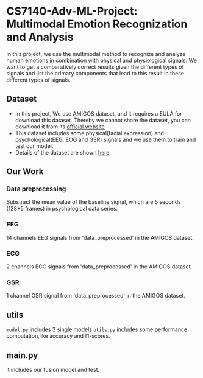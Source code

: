 # CS7140-Adv-ML-Project: Multimodal Emotion Recognization and Analysis
In this project, we use the multimodal method to recognize and analyze human emotions in combination with physical and physiological signals. We want to get a comparatively correct results given the different types of signals and list the primary components that lead to this result in these different types of signals. 
## Dataset
- In this project, We use AMIGOS dataset, and it requires a EULA for download this dataset. Thereby we cannot share the dataset, you can download it from its [official website](http://www.eecs.qmul.ac.uk/mmv/datasets/amigos/download.html)
- This dataset includes some physical(facial expression) and psychological(EEG, EOG and GSR) signals and we use them to train and test our model.
- Details of the dataset are shown [here](http://www.eecs.qmul.ac.uk/mmv/datasets/amigos/readme.html)

## Our Work
### Data preprocessing
Substract the mean value of the baseline signal, which are 5 seconds (128*5 frames) in psychological data series.
### EEG
14 channels EEG signals from 'data_preprocessed' in the AMIGOS dataset.
### ECG
2 channels ECG signals from 'data_preprocessed' in the AMIGOS dataset.
### GSR
1 channel GSR signal from 'data_preprocessed' in the AMIGOS dataset.

## utils
`model.py` includes 3 single models
`utils.py` includes some performance computation,like accuracy and f1-scores.

## main.py
it includes our fusion model and test.

